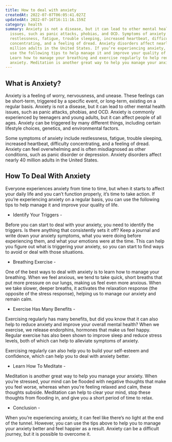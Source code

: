 ```yaml
---
title: How to deal with anxiety
createdAt: 2022-07-07T06:05:41.027Z
updatedAt: 2022-07-16T16:11:16.159Z
category: health
summary: Anxiety is not a disease, but it can lead to other mental health
  issues, such as panic attacks, phobias, and OCD. Symptoms of anxiety include
  restlessness, fatigue, trouble sleeping, increased heartbeat, difficulty
  concentrating, and a feeling of dread. Anxiety disorders affect nearly 40
  million adults in the United States. If you’re experiencing anxiety, you can
  use the following tips to help manage it and improve your quality of life.
  Learn how to manage your breathing and exercise regularly to help reduce
  anxiety. Meditation is another great way to help you manage your anxiety.
---
```


## What is Anxiety?

Anxiety is a feeling of worry, nervousness, and unease. These feelings can be short-term, triggered by a specific event, or long-term, existing on a regular basis. Anxiety is not a disease, but it can lead to other mental health issues, such as panic attacks, phobias, and OCD. Anxiety is commonly experienced by teenagers and young adults, but it can affect people of all ages. Anxiety can be triggered by many different things, including certain lifestyle choices, genetics, and environmental factors.

Some symptoms of anxiety include restlessness, fatigue, trouble sleeping, increased heartbeat, difficulty concentrating, and a feeling of dread. Anxiety can feel overwhelming and is often misdiagnosed as other conditions, such as panic disorder or depression. Anxiety disorders affect nearly 40 million adults in the United States. 
## How To Deal With Anxiety

Everyone experiences anxiety from time to time, but when it starts to affect your daily life and you can’t function properly, it’s time to take action. If you’re experiencing anxiety on a regular basis, you can use the following tips to help manage it and improve your quality of life.

- Identify Your Triggers -

Before you can start to deal with your anxiety, you need to identify the triggers. Is there anything that consistently sets it off? Keep a journal and write down your anxiety symptoms, what you were doing before experiencing them, and what your emotions were at the time. This can help you figure out what is triggering your anxiety, so you can start to find ways to avoid or deal with those situations.
- Breathing Exercise -

One of the best ways to deal with anxiety is to learn how to manage your breathing. When we feel anxious, we tend to take quick, short breaths that put more pressure on our lungs, making us feel even more anxious. When we take slower, deeper breaths, it activates the relaxation response (the opposite of the stress response), helping us to manage our anxiety and remain calm. 
- Exercise Has Many Benefits -

Exercising regularly has many benefits, but did you know that it can also help to reduce anxiety and improve your overall mental health? When we exercise, we release endorphins, hormones that make us feel happy. Regular exercise has also been shown to improve sleep and reduce stress levels, both of which can help to alleviate symptoms of anxiety.

Exercising regularly can also help you to build your self-esteem and confidence, which can help you to deal with anxiety better.

- Learn How To Meditate -

Meditation is another great way to help you manage your anxiety. When you’re stressed, your mind can be flooded with negative thoughts that make you feel worse, whereas when you’re feeling relaxed and calm, these thoughts subside. Meditation can help to clear your mind, stop these thoughts from flooding in, and give you a short period of time to relax.
- Conclusion -

When you’re experiencing anxiety, it can feel like there’s no light at the end of the tunnel. However, you can use the tips above to help you to manage your anxiety better and feel happier as a result. Anxiety can be a difficult journey, but it is possible to overcome it.
